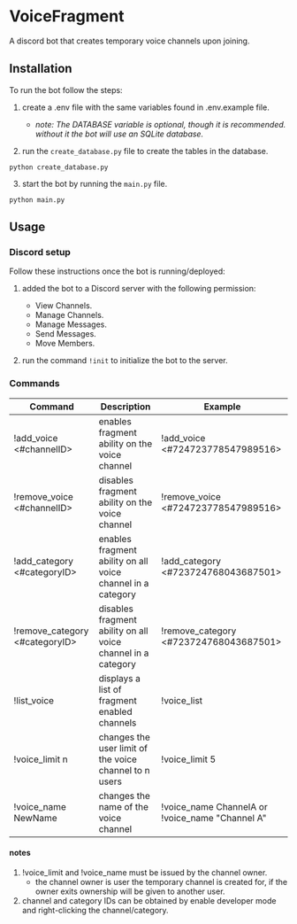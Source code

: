 # VoiceFragment

A discord bot that creates temporary voice channels upon joining.

## Installation

To run the bot follow the steps:

1. create a .env file with the same variables found in .env.example file.
    * *note: The DATABASE variable is optional, though it is recommended. without it the bot will use an SQLite
      database.*

2. run the `create_database.py` file to create the tables in the database.

```shell
python create_database.py
```

3. start the bot by running the `main.py` file.

```shell
python main.py
```

## Usage

### Discord setup

Follow these instructions once the bot is running/deployed:

1. added the bot to a Discord server with the following permission:
    - View Channels.
    - Manage Channels.
    - Manage Messages.
    - Send Messages.
    - Move Members.

2. run the command `!init` to initialize the bot to the server.

### Commands

| Command                        | Description                                                  | Example                                         |
|--------------------------------|--------------------------------------------------------------|-------------------------------------------------|
| !add_voice <#channelID>        | enables fragment ability on the voice channel                | !add_voice <#724723778547989516>                |
| !remove_voice <#channelID>     | disables fragment ability on the voice channel               | !remove_voice <#724723778547989516>             |
| !add_category <#categoryID>    | enables fragment ability on all voice channel in a category  | !add_category <#723724768043687501>             |
| !remove_category <#categoryID> | disables fragment ability on all voice channel in a category | !remove_category <#723724768043687501>          |
| !list_voice                    | displays a list of fragment enabled channels                 | !voice_list                                     |
| !voice_limit n                 | changes the user limit of the voice channel to n users       | !voice_limit 5                                  |
| !voice_name  NewName           | changes the name of the voice channel                        | !voice_name ChannelA or !voice_name "Channel A" |

#### notes

1. !voice_limit and !voice_name must be issued by the channel owner.
    * the channel owner is user the temporary channel is created for, if the owner exits ownership will be given to
      another user.
2. channel and category IDs can be obtained by enable developer mode and right-clicking the channel/category.